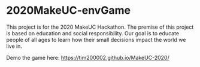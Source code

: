 # 2020MakeUC-envGame
This project is for the 2020 MakeUC Hackathon. The premise of this project is based on education and social responsibility. Our goal is to educate people of all ages to learn how their small decisions impact the world we live in.

Demo the game here: https://tim200002.github.io/MakeUC-2020/
